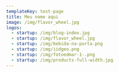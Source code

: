 ```yaml
---
templateKey: test-page
title: Meu nome aqui
image: /img/flavor_wheel.jpg
logos:
  - startup: /img/blog-index.jpg
  - startup: /img/flavor_wheel.jpg
  - startup: /img/bebida-na-porta.png
  - startup: /img/iidgeo.png
  - startup: /img/fotoedmar-1-.png
  - startup: /img/products-full-width.jpg
---
```


